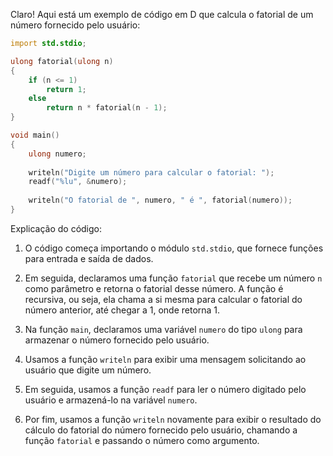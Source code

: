 Claro! Aqui está um exemplo de código em D que calcula o fatorial de um número fornecido pelo usuário:

```d
import std.stdio;

ulong fatorial(ulong n)
{
    if (n <= 1)
        return 1;
    else
        return n * fatorial(n - 1);
}

void main()
{
    ulong numero;
    
    writeln("Digite um número para calcular o fatorial: ");
    readf("%lu", &numero);
    
    writeln("O fatorial de ", numero, " é ", fatorial(numero));
}
```

Explicação do código:

1. O código começa importando o módulo `std.stdio`, que fornece funções para entrada e saída de dados.

2. Em seguida, declaramos uma função `fatorial` que recebe um número `n` como parâmetro e retorna o fatorial desse número. A função é recursiva, ou seja, ela chama a si mesma para calcular o fatorial do número anterior, até chegar a 1, onde retorna 1.

3. Na função `main`, declaramos uma variável `numero` do tipo `ulong` para armazenar o número fornecido pelo usuário.

4. Usamos a função `writeln` para exibir uma mensagem solicitando ao usuário que digite um número.

5. Em seguida, usamos a função `readf` para ler o número digitado pelo usuário e armazená-lo na variável `numero`.

6. Por fim, usamos a função `writeln` novamente para exibir o resultado do cálculo do fatorial do número fornecido pelo usuário, chamando a função `fatorial` e passando o número como argumento.
